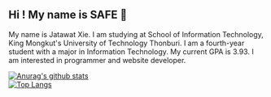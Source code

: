## Hi ! My name is SAFE 👋

My name is Jatawat Xie. I am studying at School of Information Technology, King Mongkut's University of Technology Thonburi. I am a fourth-year student with a major in Information Technology. My current GPA is 3.93. I am interested in programmer and website developer.


[![Anurag's github stats](https://github-readme-stats.vercel.app/api?username=safesit23&count_private=true&show_icons=true&include_all_commits=true)](https://github.com/anuraghazra/github-readme-stats)
<br/>
[![Top Langs](https://github-readme-stats.vercel.app/api/top-langs/?username=safesit23&layout=compact&hide=php)](https://github.com/anuraghazra/github-readme-stats)

<!--
**safesit23/safesit23** is a ✨ _special_ ✨ repository because its `README.md` (this file) appears on your GitHub profile.

Here are some ideas to get you started:

- 🔭 I’m currently working on ...
- 🌱 I’m currently learning ...
- 👯 I’m looking to collaborate on ...
- 🤔 I’m looking for help with ...
- 💬 Ask me about ...
- 📫 How to reach me: ...
- 😄 Pronouns: ...
- ⚡ Fun fact: ...
-->
